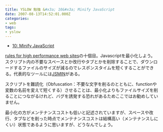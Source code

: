 ```yaml
---
title: YSLOW 勉強 &#x3a; 10&#x3a; Minify JavaScript
date: 2007-08-13T14:52:01.000Z
categories:
- web
tags:
- yslow
---
```

*   [10: Minify JavaScript](http://developer.yahoo.com/performance/rules.html#minify)

[rules for high performance web sites](http://developer.yahoo.com/performance/rules.html)の十個目。Javascriptを最小化しよう。スクリプト内の不要なスペースとか改行やタブとかを削除することで、ダウンロードするファイルのサイズが減るのでレスポンスタイムを短くすることができる。代表的なツールには[JSMIN](http://www.crockford.com/javascript/jsmin.html)がある。

<!-- more -->

スクリプトを難読化（Obfuscation：不要な文字を削るのとともに、functionや変数の名前を変えて短くする）させることは、最小化よりもファイルサイズを削ることにつながるけれど、バグを誘発する恐れがあるためここではお勧めしていません。

最小化の方がメンテナンスコストも低いと記述されていますが、スペースや改行、タブなどを削った時点でメンテナンスコストは結構高い（メンテナンスしにくい）状態であるように思いますが、どうなんでしょう。
